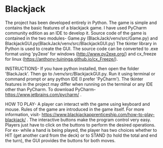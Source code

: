 # Blackjack
The project has been developed entirely in Python. The game is simple and contains the basic features of a blackjack game. I have used PyCharm community edition as an IDE to develop it. Source code of the game is contained in the two modules- Game.py (BlackJack/venv/src/Game.py) and BlackjackGUI.py(BlackJack/venv/src/BlackjackGUI.py) The tkinter library in Python is used to create the GUI. The source code can be converted to .exe format using 'py2exe' for windows (http://www.py2exe.org/) and cx_freeze for linux (https://anthony-tuininga.github.io/cx_Freeze/).

INSTRUCTIONS- If you have python installed, then open the folder 'BlackJack'. Then go to /venv/src/BlackjackGUI.py. Run it using terminal or command prompt or any python IDE (I prefer 'PyCharm'). The tkinter features in the project may differ when running on the terminal or any IDE other than PyCharm. To download PyCharm- https://www.jetbrains.com/pycharm/ .

HOW TO PLAY- A player can interact with the game using keyboard and mouse. Rules of the game are introduced in the game itself. For more information, visit- https://www.blackjackapprenticeship.com/how-to-play-blackjack/ . The interactive buttons make the program control very easy. Players just have to click on the buttons to perform the desired operations. For ex- while a hand is being played, the player has two choices whether to HIT (get another card from the deck) or to STAND (to hold the total and end the turn), the GUI provides the buttons for both moves.
